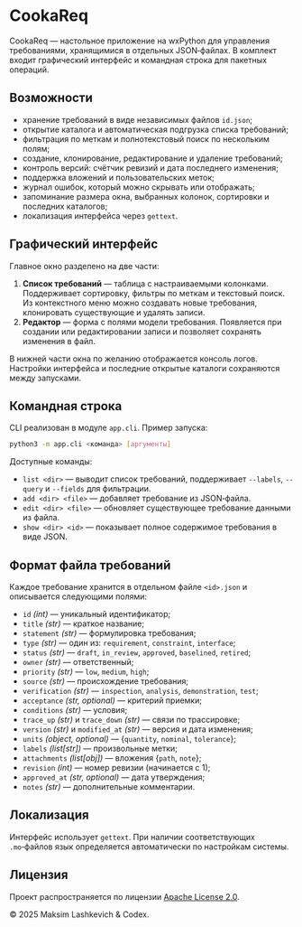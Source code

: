 # CookaReq

CookaReq — настольное приложение на wxPython для управления требованиями,
хранящимися в отдельных JSON‑файлах. В комплект входит графический интерфейс и
командная строка для пакетных операций.

## Возможности

- хранение требований в виде независимых файлов `id.json`;
- открытие каталога и автоматическая подгрузка списка требований;
- фильтрация по меткам и полнотекстовый поиск по нескольким полям;
- создание, клонирование, редактирование и удаление требований;
- контроль версий: счётчик ревизий и дата последнего изменения;
- поддержка вложений и пользовательских меток;
- журнал ошибок, который можно скрывать или отображать;
- запоминание размера окна, выбранных колонок, сортировки и последних каталогов;
- локализация интерфейса через `gettext`.

## Графический интерфейс

Главное окно разделено на две части:

1. **Список требований** — таблица с настраиваемыми колонками. Поддерживает
   сортировку, фильтры по меткам и текстовый поиск. Из контекстного меню можно
   создавать новые требования, клонировать существующие и удалять записи.
2. **Редактор** — форма с полями модели требования. Появляется при создании или
   редактировании записи и позволяет сохранять изменения в файл.

В нижней части окна по желанию отображается консоль логов. Настройки интерфейса
и последние открытые каталоги сохраняются между запусками.

## Командная строка

CLI реализован в модуле `app.cli`. Пример запуска:

```bash
python3 -m app.cli <команда> [аргументы]
```

Доступные команды:

- `list <dir>` — выводит список требований, поддерживает `--labels`,
  `--query` и `--fields` для фильтрации.
- `add <dir> <file>` — добавляет требование из JSON‑файла.
- `edit <dir> <file>` — обновляет существующее требование данными из файла.
- `show <dir> <id>` — показывает полное содержимое требования в виде JSON.

## Формат файла требований

Каждое требование хранится в отдельном файле `<id>.json` и описывается
следующими полями:

- `id` *(int)* — уникальный идентификатор;
- `title` *(str)* — краткое название;
- `statement` *(str)* — формулировка требования;
- `type` *(str)* — один из: `requirement`, `constraint`, `interface`;
- `status` *(str)* — `draft`, `in_review`, `approved`, `baselined`, `retired`;
- `owner` *(str)* — ответственный;
- `priority` *(str)* — `low`, `medium`, `high`;
- `source` *(str)* — происхождение требования;
- `verification` *(str)* — `inspection`, `analysis`, `demonstration`, `test`;
- `acceptance` *(str, optional)* — критерий приемки;
- `conditions` *(str)* — условия;
- `trace_up` *(str)* и `trace_down` *(str)* — связи по трассировке;
- `version` *(str)* и `modified_at` *(str)* — версия и дата изменения;
- `units` *(object, optional)* — {`quantity`, `nominal`, `tolerance`};
- `labels` *(list[str])* — произвольные метки;
- `attachments` *(list[obj])* — вложения {`path`, `note`};
- `revision` *(int)* — номер ревизии (начинается с 1);
- `approved_at` *(str, optional)* — дата утверждения;
- `notes` *(str)* — дополнительные комментарии.

## Локализация

Интерфейс использует `gettext`. При наличии соответствующих `.mo`‑файлов язык
определяется автоматически по настройкам системы.

## Лицензия

Проект распространяется по лицензии [Apache License 2.0](LICENSE).

© 2025 Maksim Lashkevich & Codex.
